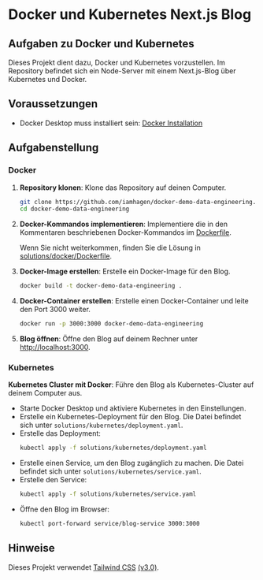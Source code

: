 # Docker und Kubernetes Next.js Blog
## Aufgaben zu Docker und Kubernetes

Dieses Projekt dient dazu, Docker und Kubernetes vorzustellen. Im Repository befindet sich ein Node-Server mit einem Next.js-Blog über Kubernetes und Docker.

## Voraussetzungen

   - Docker Desktop muss installiert sein: [Docker Installation](https://docs.docker.com/get-docker/)

## Aufgabenstellung

### Docker

1. **Repository klonen**: Klone das Repository auf deinen Computer.

   ```bash
   git clone https://github.com/iamhagen/docker-demo-data-engineering.git
   cd docker-demo-data-engineering
   ```

2. **Docker-Kommandos implementieren**: Implementiere die in den Kommentaren beschriebenen Docker-Kommandos im [Dockerfile](Dockerfile).

   Wenn Sie nicht weiterkommen, finden Sie die Lösung in [solutions/docker/Dockerfile](solutions/docker/Dockerfile).

3. **Docker-Image erstellen**: Erstelle ein Docker-Image für den Blog.

   ```bash
   docker build -t docker-demo-data-engineering .
   ```

4. **Docker-Container erstellen**: Erstelle einen Docker-Container und leite den Port 3000 weiter.

   ```bash
   docker run -p 3000:3000 docker-demo-data-engineering
   ```

5. **Blog öffnen**: Öffne den Blog auf deinem Rechner unter [http://localhost:3000](http://localhost:3000).



### Kubernetes

**Kubernetes Cluster mit Docker**: Führe den Blog als Kubernetes-Cluster auf deinem Computer aus.

   - Starte Docker Desktop und aktiviere Kubernetes in den Einstellungen.
   - Erstelle ein Kubernetes-Deployment für den Blog. Die Datei befindet sich unter `solutions/kubernetes/deployment.yaml`.
   - Erstelle das Deployment:
     ```bash
     kubectl apply -f solutions/kubernetes/deployment.yaml
     ```
   - Erstelle einen Service, um den Blog zugänglich zu machen. Die Datei befindet sich unter `solutions/kubernetes/service.yaml`.
   - Erstelle den Service:
     ```bash
     kubectl apply -f solutions/kubernetes/service.yaml
     ```
   - Öffne den Blog im Browser:
     ```bash
     kubectl port-forward service/blog-service 3000:3000
     ```

## Hinweise

Dieses Projekt verwendet [Tailwind CSS](https://tailwindcss.com) [(v3.0)](https://tailwindcss.com/blog/tailwindcss-v3).
